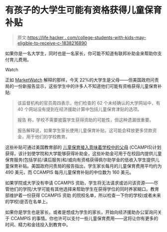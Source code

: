 # 有孩子的大学生可能有资格获得儿童保育补贴

> 原文:[https://life hacker . com/college-students-with-kids-may-eligible-to-receive-c-1838216890](https://lifehacker.com/college-students-with-kids-may-be-eligible-to-receive-c-1838216890)

如果你是一名大学生，同时也是一名家长，你可能不知道有联邦补助金来帮助你支付育儿费用。

Watch

正如 [MarketWatch](https://www.marketwatch.com/story/too-many-colleges-arent-telling-student-parents-this-valuable-piece-of-information-agency-says-2019-09-16) 解释的那样，今天 22%的大学生是父母——但美国政府问责局的一份新报告显示，这些学生中的许多人不知道他们可能有资格获得儿童保育补贴:

> 该监督机构的官员周四表示，他们检查的 62 个未经确认的大学网站中，有 40 个网站没有提到在经济援助计算中包括儿童保育津贴的选项。
> 
> 报告 称，学校不需要披露学生获得资助的可能性，但这种遗漏很重要。
> 
> 报告解释说，如果学生家长使用儿童保育补贴，这可能会释放更多贷款资金，用于他们的学校教育。

这些补贴可通过美国教育部的 [儿童保育接入意味着学校中的父母](https://www2.ed.gov/programs/campisp/index.html) (CCAMPIS)计划获得，该计划使学院和大学能够获得补助金，这些补助金可用于在校园内提供儿童保育服务(包括学前/课后服务)和/或向有资格获得佩尔助学金的低收入学生提供儿童保育补贴。美国政府问责局的报告指出，学生家长每月的儿童保育费用平均约为 490 美元，而 CCAMPIS 每月儿童保育补贴的中位数为 160 美元。

如果学院或大学没有申请 CCAMPIS 资助，学生将无法请求或访问该资源——尽管他们的学院/大学可能有其他选择来帮助学生在获得学位的同时养家糊口。教育部维护着一份获得 CCAMPIS 资助 的院校名单，所以检查一下你的学校(或者未来的学校)是否在名单上。

如果你是学生也是家长，或者是想成为学生的家长，开始向经济援助办公室询问关于 CCAMPIS 的事情。你也许可以支付一些儿童保育费用——这将让你有更多的时间、精力和金钱投入到教育中。